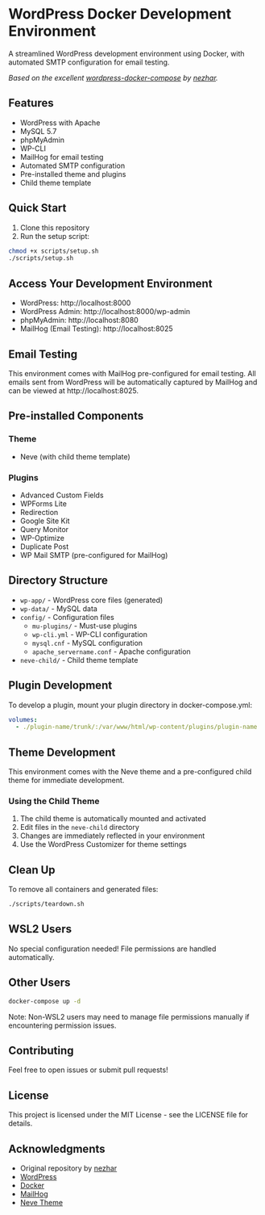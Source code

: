 # WordPress Docker Development Environment

A streamlined WordPress development environment using Docker, with automated SMTP configuration for email testing.

*Based on the excellent [wordpress-docker-compose](https://github.com/nezhar/wordpress-docker-compose) by [nezhar](https://github.com/nezhar).*

## Features

- WordPress with Apache
- MySQL 5.7
- phpMyAdmin
- WP-CLI
- MailHog for email testing
- Automated SMTP configuration
- Pre-installed theme and plugins
- Child theme template

## Quick Start

1. Clone this repository
2. Run the setup script:
```bash
chmod +x scripts/setup.sh
./scripts/setup.sh
```

## Access Your Development Environment

- WordPress: http://localhost:8000
- WordPress Admin: http://localhost:8000/wp-admin
- phpMyAdmin: http://localhost:8080
- MailHog (Email Testing): http://localhost:8025

## Email Testing

This environment comes with MailHog pre-configured for email testing. All emails sent from WordPress will be automatically captured by MailHog and can be viewed at http://localhost:8025.

## Pre-installed Components

### Theme
- Neve (with child theme template)

### Plugins
- Advanced Custom Fields
- WPForms Lite
- Redirection
- Google Site Kit
- Query Monitor
- WP-Optimize
- Duplicate Post
- WP Mail SMTP (pre-configured for MailHog)

## Directory Structure

- `wp-app/` - WordPress core files (generated)
- `wp-data/` - MySQL data
- `config/` - Configuration files
  - `mu-plugins/` - Must-use plugins
  - `wp-cli.yml` - WP-CLI configuration
  - `mysql.cnf` - MySQL configuration
  - `apache_servername.conf` - Apache configuration
- `neve-child/` - Child theme template

## Plugin Development

To develop a plugin, mount your plugin directory in docker-compose.yml:
```yaml
volumes:
  - ./plugin-name/trunk/:/var/www/html/wp-content/plugins/plugin-name
```

## Theme Development

This environment comes with the Neve theme and a pre-configured child theme for immediate development.

### Using the Child Theme
1. The child theme is automatically mounted and activated
2. Edit files in the `neve-child` directory
3. Changes are immediately reflected in your environment
4. Use the WordPress Customizer for theme settings

## Clean Up

To remove all containers and generated files:
```bash
./scripts/teardown.sh
```

## WSL2 Users

No special configuration needed! File permissions are handled automatically.

## Other Users

```bash
docker-compose up -d
```

Note: Non-WSL2 users may need to manage file permissions manually if encountering permission issues.

## Contributing

Feel free to open issues or submit pull requests!

## License

This project is licensed under the MIT License - see the LICENSE file for details.

## Acknowledgments

- Original repository by [nezhar](https://github.com/nezhar/wordpress-docker-compose)
- [WordPress](https://wordpress.org/)
- [Docker](https://www.docker.com/)
- [MailHog](https://github.com/mailhog/MailHog)
- [Neve Theme](https://themeisle.com/themes/neve/)
